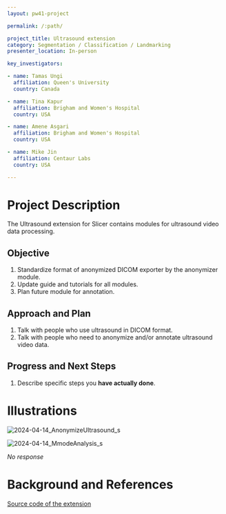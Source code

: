 ```yaml
---
layout: pw41-project

permalink: /:path/

project_title: Ultrasound extension
category: Segmentation / Classification / Landmarking
presenter_location: In-person

key_investigators:

- name: Tamas Ungi
  affiliation: Queen's University
  country: Canada

- name: Tina Kapur
  affiliation: Brigham and Women's Hospital
  country: USA

- name: Amene Asgari
  affiliation: Brigham and Women's Hospital
  country: USA

- name: Mike Jin
  affiliation: Centaur Labs
  country: USA

---
```


# Project Description

<!-- Add a short paragraph describing the project. -->


The Ultrasound extension for Slicer contains modules for ultrasound video data processing. 



## Objective

<!-- Describe here WHAT you would like to achieve (what you will have as end result). -->


1. Standardize format of anonymized DICOM exporter by the anonymizer module.
2. Update guide and tutorials for all modules.
3. Plan future module for annotation.




## Approach and Plan

<!-- Describe here HOW you would like to achieve the objectives stated above. -->


1. Talk with people who use ultrasound in DICOM format.
2. Talk with people who need to anonymize and/or annotate ultrasound video data.




## Progress and Next Steps

<!-- Update this section as you make progress, describing of what you have ACTUALLY DONE.
     If there are specific steps that you could not complete then you can describe them here, too. -->


1. Describe specific steps you **have actually done**.




# Illustrations

<!-- Add pictures and links to videos that demonstrate what has been accomplished. -->
![2024-04-14_AnonymizeUltrasound_s](https://github.com/NA-MIC/ProjectWeek/assets/2071850/54294863-0a96-4a32-9e57-1a7c52e3db93)

![2024-04-14_MmodeAnalysis_s](https://github.com/NA-MIC/ProjectWeek/assets/2071850/227b6f82-4e45-4767-9d19-c73a8bfc592b)

_No response_



# Background and References

<!-- If you developed any software, include link to the source code repository.
     If possible, also add links to sample data, and to any relevant publications. -->


[Source code of the extension](https://github.com/SlicerUltrasound/SlicerUltrasound)

